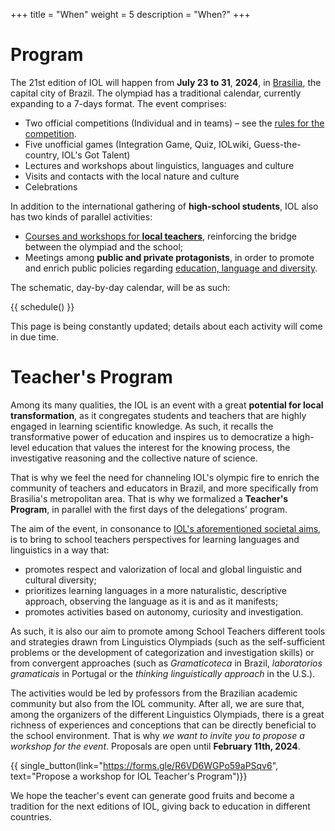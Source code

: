 +++
title = "When"
weight = 5
description = "When?"
+++

# Program

The 21st edition of IOL will happen from **July 23 to 31**, **2024**, in [Brasília](/where), the capital city of Brazil. The olympiad has a traditional calendar, currently expanding to a 7-days format. The event comprises:

* Two official competitions (Individual and in teams) – see the [rules for the competition](https://ioling.org/rules/IOL_Rules.pdf).
* Five unofficial games (Integration Game, Quiz, IOLwiki, Guess-the-country, IOL's Got Talent)
* Lectures and workshops about linguistics, languages and culture
* Visits and contacts with the local nature and culture
* Celebrations

In addition to the international gathering of **high-school students**, IOL also has two kinds of parallel activities:

* [Courses and workshops for **local teachers**](#teacher-s-program), reinforcing the bridge between the olympiad and the school;
* Meetings among **public and private protagonists**, in order to promote and enrich public policies regarding [education, language and diversity](/why#education-language-and-diversity).

The schematic, day-by-day calendar, will be as such:

{{ schedule() }}

This page is being constantly updated; details about each activity will come in due time.

# Teacher's Program

Among its many qualities, the IOL is an event with a great **potential for local transformation**, as it congregates students and teachers that are highly engaged in learning scientific knowledge. As such, it recalls the transformative power of education and inspires us to democratize a high-level education that values the interest for the knowing process, the investigative reasoning and the collective nature of science.

That is why we feel the need for channeling IOL's olympic fire to enrich the community of teachers and educators in Brazil, and more specifically from Brasilia's metropolitan area. That is why we formalized a **Teacher's Program**, in parallel with the first days of the delegations' program.

The aim of the event, in consonance to [IOL's aforementioned societal aims](/why#education-language-and-diversity), is to bring to school teachers perspectives for learning languages and linguistics in a way that:

* promotes respect and valorization of local and global linguistic and cultural diversity;
* prioritizes learning languages in a more naturalistic, descriptive approach, observing the language as it is and as it manifests;
* promotes activities based on autonomy, curiosity and investigation.

As such, it is also our aim to promote among School Teachers different tools and strategies drawn from Linguistics Olympiads (such as the self-sufficient problems or the development of categorization and investigation skills) or from convergent approaches (such as *Gramaticoteca* in Brazil, *laboratorios gramaticais* in Portugal or the *thinking linguistically approach* in the U.S.).

The activities would be led by professors from the Brazilian academic community but also from the IOL community. After all, we are sure that, among the organizers of the different Linguistics Olympiads, there is a great richness of experiences and conceptions that can be directly beneficial to the school environment. That is why *we want to invite you to propose a workshop for the event*. Proposals are open until **February 11th, 2024**.

{{ single_button(link="https://forms.gle/R6VD6WGPo59aPSqv6", text="Propose a workshop for IOL Teacher's Program")}}

We hope the teacher's event can generate good fruits and become a tradition for the next editions of IOL, giving back to education in different countries.
